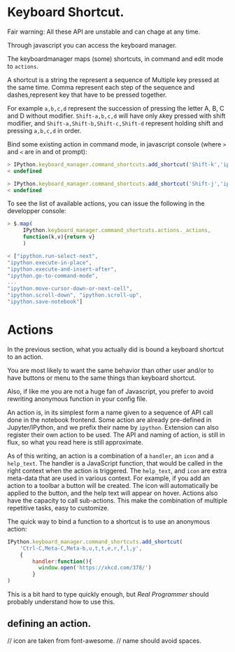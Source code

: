 # Keyboard Shortcut. 


Fair warning: All these API are unstable and can chage at any time. 


Through javascript you can access the keyboard manager.

The keyboardmanager maps (some) shortcuts, in command and edit mode to `actions`.

A shortcut is a string the represent a sequence of Multiple key pressed at the same time. Comma represent each step of the sequence and dashes,represent key that have to be pressed together. 

For example `a,b,c,d` represent the succession of pressing the letter A, B, C and D without modifier.
`Shift-a,b,c,d` will have only `A`key pressed with shift modifier, and `Shift-a,Shift-b,Shift-c,Shift-d` represent holding shift and pressing `a,b,c,d` in order. 

Bind some existing action in command mode, in javascript console (where `>` and `<` are in and ot prompt): 


```javascript
> IPython.keyboard_manager.command_shortcuts.add_shortcut('Shift-k','ipython.move-selected-cell-up')
< undefined

> IPython.keyboard_manager.command_shortcuts.add_shortcut('Shift-j','ipython.move-selected-cell-down')
< undefined
```

To see the list of available actions, you can issue the following in the developper console: 

```javascript
> $.map(
     IPython.keyboard_manager.command_shortcuts.actions._actions,
     function(k,v){return v}
     )

< ["ipython.run-select-next",
"ipython.execute-in-place",
"ipython.execute-and-insert-after",
"ipython.go-to-command-mode",
...
"ipython.move-cursor-down-or-next-cell",
"ipython.scroll-down", "ipython.scroll-up",
"ipython.save-notebook"]
```


# Actions

In the previous section, what you actually did is bound a keyboard shortcut to an action. 

You are most likely to want the same behavior than other user and/or to have buttons or menu to the same things than keyboard shortcut. 

Also, if like me you are not a huge fan of Javascript, you prefer to avoid rewriting anonymous function in your config file. 

An action is, in its simplest form a name given to a sequence of API call done in the notebook frontend. Some action are already pre-defined in Jupyter/IPython, and we prefix their name by `ipython`. Extension can also register their own action to be used.
The API and naming of action, is still in flux, so what you read here is still approximate.

As of this writing, an action is a combination of a `handler`, an `icon` and a `help_text`. The handler is a JavaScript function, that would be called in the right context  when the action is triggered. 
The `help_text`, and `icon` are extra meta-data that are used in various context. For example, if you add an action to a toolbar a button will be created. The icon will automatically be applied to the button, and the help text will appear on hover. Actions also have the capacity to call sub-actions. This make the combination of multiple repetitive tasks, easy to customize. 

The quick way to bind a function to a shortcut is to use an anonymous action:

```javascript
IPython.keyboard_manager.command_shortcuts.add_shortcut(
    'Ctrl-C,Meta-C,Meta-b,u,t,t,e,r,f,l,y',
    {
        handler:function(){
          window.open('https://xkcd.com/378/')
        }
)
```

This is a bit hard to type quickly enough, but _Real Programmer_
should probably understand how to use this. 

## defining an action. 

// icon are taken from font-awesome. 
// name should avoid spaces. 












